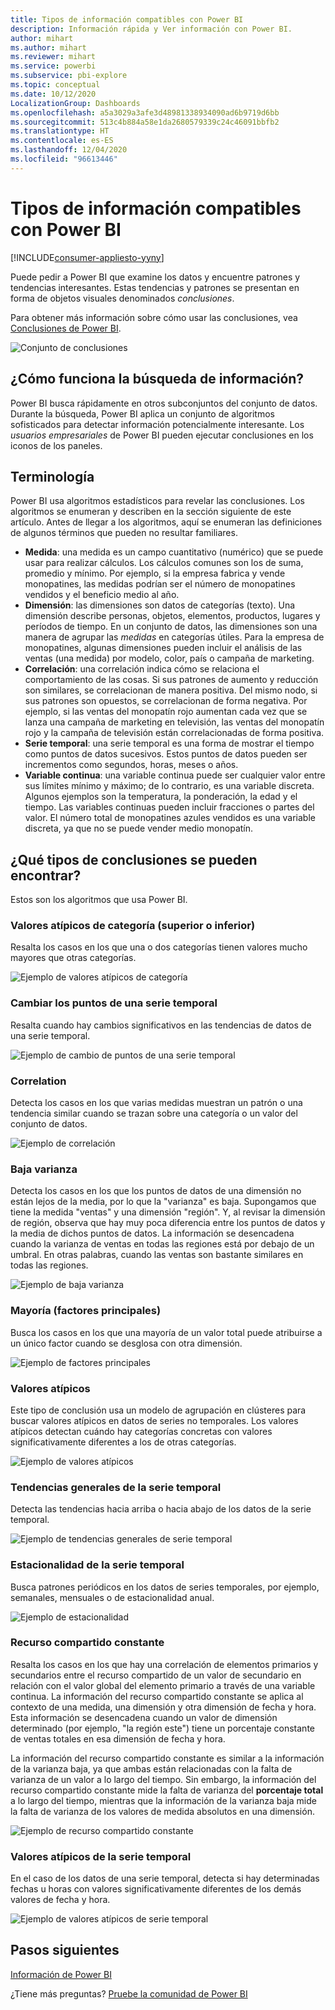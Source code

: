 ```yaml
---
title: Tipos de información compatibles con Power BI
description: Información rápida y Ver información con Power BI.
author: mihart
ms.author: mihart
ms.reviewer: mihart
ms.service: powerbi
ms.subservice: pbi-explore
ms.topic: conceptual
ms.date: 10/12/2020
LocalizationGroup: Dashboards
ms.openlocfilehash: a5a3029a3afe3d48981338934090ad6b9719d6bb
ms.sourcegitcommit: 513c4b884a58e1da2680579339c24c46091bbfb2
ms.translationtype: HT
ms.contentlocale: es-ES
ms.lasthandoff: 12/04/2020
ms.locfileid: "96613446"
---
```

# <a name="types-of-insights-supported-by-power-bi"></a>Tipos de información compatibles con Power BI

[!INCLUDE[consumer-appliesto-yyny](../includes/consumer-appliesto-yyny.md)]

Puede pedir a Power BI que examine los datos y encuentre patrones y tendencias interesantes. Estas tendencias y patrones se presentan en forma de objetos visuales denominados *conclusiones*. 

Para obtener más información sobre cómo usar las conclusiones, vea [Conclusiones de Power BI](end-user-insights.md).

![Conjunto de conclusiones](media/end-user-insight-types/power-bi-insight-line.png)

## <a name="how-does-insights-work"></a>¿Cómo funciona la búsqueda de información?
Power BI busca rápidamente en otros subconjuntos del conjunto de datos. Durante la búsqueda, Power BI aplica un conjunto de algoritmos sofisticados para detectar información potencialmente interesante. Los *usuarios empresariales* de Power BI pueden ejecutar conclusiones en los iconos de los paneles.

## <a name="some-terminology"></a>Terminología
Power BI usa algoritmos estadísticos para revelar las conclusiones. Los algoritmos se enumeran y describen en la sección siguiente de este artículo. Antes de llegar a los algoritmos, aquí se enumeran las definiciones de algunos términos que pueden no resultar familiares. 

* **Medida**: una medida es un campo cuantitativo (numérico) que se puede usar para realizar cálculos. Los cálculos comunes son los de suma, promedio y mínimo. Por ejemplo, si la empresa fabrica y vende monopatines, las medidas podrían ser el número de monopatines vendidos y el beneficio medio al año.  
* **Dimensión**: las dimensiones son datos de categorías (texto). Una dimensión describe personas, objetos, elementos, productos, lugares y períodos de tiempo. En un conjunto de datos, las dimensiones son una manera de agrupar las *medidas* en categorías útiles. Para la empresa de monopatines, algunas dimensiones pueden incluir el análisis de las ventas (una medida) por modelo, color, país o campaña de marketing.   
* **Correlación**: una correlación indica cómo se relaciona el comportamiento de las cosas.  Si sus patrones de aumento y reducción son similares, se correlacionan de manera positiva. Del mismo nodo, si sus patrones son opuestos, se correlacionan de forma negativa. Por ejemplo, si las ventas del monopatín rojo aumentan cada vez que se lanza una campaña de marketing en televisión, las ventas del monopatín rojo y la campaña de televisión están correlacionadas de forma positiva.
* **Serie temporal**: una serie temporal es una forma de mostrar el tiempo como puntos de datos sucesivos. Estos puntos de datos pueden ser incrementos como segundos, horas, meses o años.  
* **Variable continua**: una variable continua puede ser cualquier valor entre sus límites mínimo y máximo; de lo contrario, es una variable discreta. Algunos ejemplos son la temperatura, la ponderación, la edad y el tiempo. Las variables continuas pueden incluir fracciones o partes del valor. El número total de monopatines azules vendidos es una variable discreta, ya que no se puede vender medio monopatín.  

## <a name="what-types-of-insights-can-you-find"></a>¿Qué tipos de conclusiones se pueden encontrar?
Estos son los algoritmos que usa Power BI. 

### <a name="category-outliers-topbottom"></a>Valores atípicos de categoría (superior o inferior)
Resalta los casos en los que una o dos categorías tienen valores mucho mayores que otras categorías.  

![Ejemplo de valores atípicos de categoría](./media/end-user-insight-types/pbi-auto-insight-type-category-outliers.png)

### <a name="change-points-in-a-time-series"></a>Cambiar los puntos de una serie temporal
Resalta cuando hay cambios significativos en las tendencias de datos de una serie temporal.

![Ejemplo de cambio de puntos de una serie temporal](./media/end-user-insight-types/pbi-auto-insight-type-changepoint.png)

### <a name="correlation"></a>Correlation
Detecta los casos en los que varias medidas muestran un patrón o una tendencia similar cuando se trazan sobre una categoría o un valor del conjunto de datos.

![Ejemplo de correlación](./media/end-user-insight-types/pbi-auto-insight-type-correlation.png)

### <a name="low-variance"></a>Baja varianza
Detecta los casos en los que los puntos de datos de una dimensión no están lejos de la media, por lo que la "varianza" es baja. Supongamos que tiene la medida "ventas" y una dimensión "región". Y, al revisar la dimensión de región, observa que hay muy poca diferencia entre los puntos de datos y la media de dichos puntos de datos. La información se desencadena cuando la varianza de ventas en todas las regiones está por debajo de un umbral. En otras palabras, cuando las ventas son bastante similares en todas las regiones.

![Ejemplo de baja varianza](./media/end-user-insight-types/power-bi-insights-low-variance.png)

### <a name="majority-major-factors"></a>Mayoría (factores principales)
Busca los casos en los que una mayoría de un valor total puede atribuirse a un único factor cuando se desglosa con otra dimensión.  

![Ejemplo de factores principales](./media/end-user-insight-types/pbi-auto-insight-type-majority.png)

### <a name="outliers"></a>Valores atípicos
Este tipo de conclusión usa un modelo de agrupación en clústeres para buscar valores atípicos en datos de series no temporales. Los valores atípicos detectan cuándo hay categorías concretas con valores significativamente diferentes a los de otras categorías.

![Ejemplo de valores atípicos](./media/end-user-insight-types/power-bi-outliers.png)

### <a name="overall-trends-in-time-series"></a>Tendencias generales de la serie temporal
Detecta las tendencias hacia arriba o hacia abajo de los datos de la serie temporal.

![Ejemplo de tendencias generales de serie temporal](./media/end-user-insight-types/pbi-auto-insight-type-trend.png)

### <a name="seasonality-in-time-series"></a>Estacionalidad de la serie temporal
Busca patrones periódicos en los datos de series temporales, por ejemplo, semanales, mensuales o de estacionalidad anual.

![Ejemplo de estacionalidad](./media/end-user-insight-types/pbi-auto-insight-type-seasonality-new.png)

### <a name="steady-share"></a>Recurso compartido constante
Resalta los casos en los que hay una correlación de elementos primarios y secundarios entre el recurso compartido de un valor de secundario en relación con el valor global del elemento primario a través de una variable continua. La información del recurso compartido constante se aplica al contexto de una medida, una dimensión y otra dimensión de fecha y hora. Esta información se desencadena cuando un valor de dimensión determinado (por ejemplo, "la región este") tiene un porcentaje constante de ventas totales en esa dimensión de fecha y hora.

La información del recurso compartido constante es similar a la información de la varianza baja, ya que ambas están relacionadas con la falta de varianza de un valor a lo largo del tiempo. Sin embargo, la información del recurso compartido constante mide la falta de varianza del **porcentaje total** a lo largo del tiempo, mientras que la información de la varianza baja mide la falta de varianza de los valores de medida absolutos en una dimensión.

![Ejemplo de recurso compartido constante](./media/end-user-insight-types/pbi-auto-insight-type-steadyshare.png)

### <a name="time-series-outliers"></a>Valores atípicos de la serie temporal
En el caso de los datos de una serie temporal, detecta si hay determinadas fechas u horas con valores significativamente diferentes de los demás valores de fecha y hora.

![Ejemplo de valores atípicos de serie temporal](./media/end-user-insight-types/pbi-auto-insight-type-time-series-outliers-purple.png)


## <a name="next-steps"></a>Pasos siguientes
[Información de Power BI](end-user-insights.md)

¿Tiene más preguntas? [Pruebe la comunidad de Power BI](https://community.powerbi.com/)

